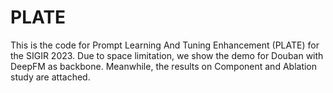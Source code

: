 # PLATE

This is the code for Prompt Learning And Tuning Enhancement (PLATE) for the SIGIR 2023. Due to space limitation, we show the demo for Douban with DeepFM as backbone. Meanwhile, the results on Component and Ablation study are attached.
